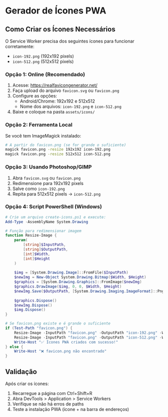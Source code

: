# Gerador de Ícones PWA

## Como Criar os Ícones Necessários

O Service Worker precisa dos seguintes ícones para funcionar corretamente:
- `icon-192.png` (192x192 pixels)
- `icon-512.png` (512x512 pixels)

### Opção 1: Online (Recomendado)
1. Acesse: https://realfavicongenerator.net/
2. Faça upload do arquivo `favicon.svg` ou `favicon.png`
3. Configure as opções:
   - Android/Chrome: 192x192 e 512x512
   - Nome dos arquivos: `icon-192.png` e `icon-512.png`
4. Baixe e coloque na pasta `assets/icons/`

### Opção 2: Ferramenta Local
Se você tem ImageMagick instalado:

```bash
# A partir do favicon.png (se for grande o suficiente)
magick favicon.png -resize 192x192 icon-192.png
magick favicon.png -resize 512x512 icon-512.png
```

### Opção 3: Usando Photoshop/GIMP
1. Abra `favicon.svg` ou `favicon.png`
2. Redimensione para 192x192 pixels
3. Salve como `icon-192.png`
4. Repita para 512x512 pixels → `icon-512.png`

### Opção 4: Script PowerShell (Windows)
```powershell
# Crie um arquivo create-icons.ps1 e execute:
Add-Type -AssemblyName System.Drawing

# Função para redimensionar imagem
function Resize-Image {
    param(
        [string]$InputPath,
        [string]$OutputPath,
        [int]$Width,
        [int]$Height
    )
    
    $img = [System.Drawing.Image]::FromFile($InputPath)
    $newImg = New-Object System.Drawing.Bitmap($Width, $Height)
    $graphics = [System.Drawing.Graphics]::FromImage($newImg)
    $graphics.DrawImage($img, 0, 0, $Width, $Height)
    $newImg.Save($OutputPath, [System.Drawing.Imaging.ImageFormat]::Png)
    
    $graphics.Dispose()
    $newImg.Dispose()
    $img.Dispose()
}

# Se favicon.png existe e é grande o suficiente
if (Test-Path "favicon.png") {
    Resize-Image -InputPath "favicon.png" -OutputPath "icon-192.png" -Width 192 -Height 192
    Resize-Image -InputPath "favicon.png" -OutputPath "icon-512.png" -Width 512 -Height 512
    Write-Host "✅ Ícones PWA criados com sucesso!"
} else {
    Write-Host "❌ favicon.png não encontrado"
}
```

## Validação
Após criar os ícones:
1. Recarregue a página com Ctrl+Shift+R
2. Abra DevTools > Application > Service Workers
3. Verifique se não há erros de paths
4. Teste a instalação PWA (ícone + na barra de endereços)